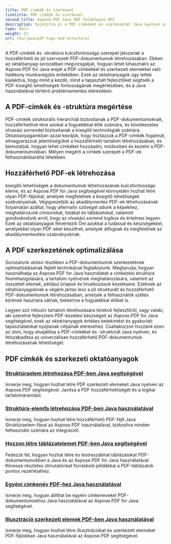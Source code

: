 ```yaml
---
title: PDF címkék és szerkezet
linktitle: PDF címkék és szerkezet
second_title: Aspose.PDF Java PDF feldolgozó API
description: Sajátítsa el a PDF címkéket és szerkezetét Java nyelven az Aspose.PDF for Java oktatóanyaggal. Könnyedén hozhat létre hozzáférhető és rendezett PDF-fájlokat.
type: docs
weight: 21
url: /hu/java/pdf-tags-and-structure/
---
```

A PDF-címkék és -struktúra kulcsfontosságú szerepet játszanak a hozzáférhető és jól szervezett PDF-dokumentumok létrehozásában. Ebben az oktatóanyag-sorozatban megvizsgáljuk, hogyan lehet kihasználni az Aspose.PDF for Java erejét a PDF-címkékkel és szerkezeti elemekkel való hatékony munkavégzés érdekében. Ezek az oktatóanyagok úgy lettek kialakítva, hogy mind a kezdő, mind a tapasztalt fejlesztőket segítsék a PDF-kisegítő lehetőségek fontosságának megértésében, és a Java használatával történő problémamentes elérésében.

## A PDF-címkék és -struktúra megértése

PDF-címkék strukturális hierarchiát biztosítanak a PDF-dokumentumoknak, hozzáférhetővé téve azokat a fogyatékkal élők számára, és következetes olvasási sorrendet biztosítanak a kisegítő technológiák számára. Oktatóanyagainkban azzal kezdjük, hogy tisztázzuk a PDF-címkék fogalmát, elmagyarázzuk jelentőségüket a hozzáférhető tartalom létrehozásában, és bemutatjuk, hogyan lehet címkéket hozzáadni, módosítani és kezelni a PDF-dokumentumokban. Mélyen megérti a címkék szerepét a PDF-ek felhasználóbaráttá tételében.

## Hozzáférhető PDF-ek létrehozása

kisegítő lehetőségek a dokumentumok létrehozásának kulcsfontosságú eleme, és az Aspose.PDF for Java segítségével könnyedén hozhat létre olyan PDF-fájlokat, amelyek megfelelnek a kisegítő lehetőségek szabványainak. Végigvezetjük az akadálymentes PDF-ek létrehozásának folyamatán azáltal, hogy alternatív szöveget adunk a képekhez, meghatározunk címsorokat, listákat és táblázatokat, valamint gondoskodunk arról, hogy az olvasási sorrend logikus és értelmes legyen. Ezek az oktatóanyagok felvértezik Önt azokkal a tudással és készségekkel, amelyekkel olyan PDF-eket készíthet, amelyek átfogóak és megfelelnek az akadálymentesítési szabványoknak.

## A PDF szerkezetének optimalizálása

Sorozatunk utolsó részében a PDF-dokumentumok szerkezetének optimalizálásának fejlett technikáival foglalkozunk. Megtanulja, hogyan használhatja az Aspose.PDF for Java használatát a címkézési struktúra finomhangolására, a tartalom nyelvének meghatározására, valamint az összetett elemek, például űrlapok és hivatkozások kezelésére. Ezeknek az oktatóanyagoknak a végére jártas lesz a jól strukturált és hozzáférhető PDF-dokumentumok létrehozásában, amelyek a felhasználók széles körének hasznára válnak, beleértve a fogyatékkal élőket is.

Legyen szó inkluzív tartalom létrehozására törekvő fejlesztőről, vagy valaki, aki szeretné fejleszteni PDF-kezelési készségeit az Aspose.PDF for Java segítségével, ezek az oktatóanyagok értékes betekintést és gyakorlati tapasztalatokat nyújtanak céljainak eléréséhez. Csatlakozzon hozzánk ezen az úton, hogy elsajátítsa a PDF-címkéket és -struktúrát Java nyelven, és felszabadítsa az univerzálisan hozzáférhető PDF-dokumentumok létrehozásának lehetőségét.

## PDF címkék és szerkezeti oktatóanyagok
### [Struktúraelem létrehozása PDF-ben Java segítségével](./create-structure-element-in-pdf-using-java/)
Ismerje meg, hogyan hozhat létre PDF szerkezeti elemeket Java nyelven az Aspose.PDF segítségével. Javítsa a PDF hozzáférhetőségét és a logikai tartalomáramlást.
### [Struktúra-elemfa létrehozása PDF-ben Java használatával](./create-structure-element-tree-in-pdf-using-java/)
Ismerje meg, hogyan hozhat létre hozzáférhető PDF-fájlt Java Struktúraelem-fával az Aspose.PDF használatával, biztosítva minden felhasználó számára az integrációt.
### [Hozzon létre táblázatelemet PDF-ben Java segítségével](./create-table-element-in-pdf-using-java/)
Fedezze fel, hogyan hozhat létre és testreszabhat táblázatokat PDF-dokumentumokban a Java és az Aspose.PDF for Java használatával. Kövesse részletes útmutatónkat forráskód-példákkal a PDF-táblázatok pontos vezérléséhez.
### [Egyéni címkenév PDF-hez Java használatával](./custom-tag-name-for-pdf-using-java/)
Ismerje meg, hogyan állíthat be egyéni címkeneveket PDF-dokumentumokhoz Java használatával az Aspose.PDF for Java segítségével.
### [Illusztráció szerkezeti elemek PDF-ben Java használatával](./illustration-structure-elements-in-pdf-using-java/)
Ismerje meg, hogyan hozhat létre illusztrációkat és szerkezeti elemeket PDF-fájlokban Java használatával az Aspose.PDF segítségével.